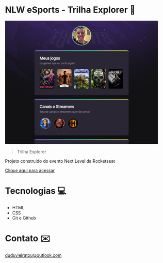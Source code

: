 # NLW eSports - Trilha Explorer 🚀

![preview](./.github/preview.png)

> Trilha Explorer 

Projeto construido do evento Next Level da Rocketseat

[Clique aqui para acessar](https://eduardovieirat.github.io/NLW-esports-explorer/)

# Tecnologias 💻

- HTML
- CSS
- Git e Github

# Contato ✉️

duduvieiratou@outlook.com


